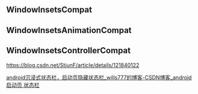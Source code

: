 ## WindowInsetsCompat



## WindowInsetsAnimationCompat





## WindowInsetsControllerCompat

https://blog.csdn.net/StjunF/article/details/121840122

[android沉浸式状态栏，启动页隐藏状态栏_wills777的博客-CSDN博客_android 启动页 状态栏](https://blog.csdn.net/weixin_53545232/article/details/127199277)



